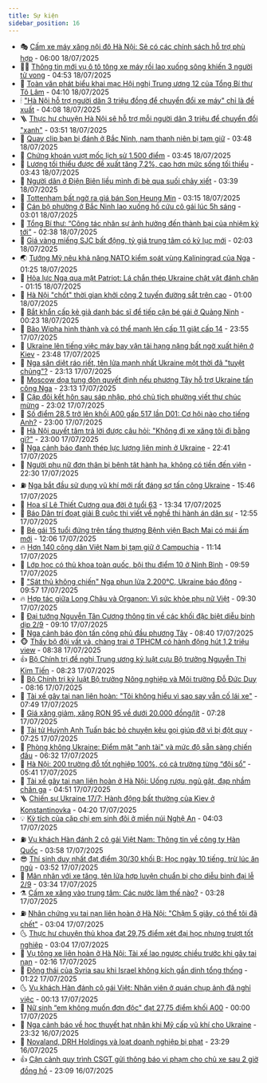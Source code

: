 ```yaml
---
title: Sự kiện
sidebar_position: 16
---
```


<!-- dantri-su-kien:START -->
- 🎭 [Cấm xe máy xăng nội đô Hà Nội: Sẽ có các chính sách hỗ trợ phù hợp](https://dantri.com.vn/xa-hoi/cam-xe-may-xang-noi-do-ha-noi-se-co-cac-chinh-sach-ho-tro-phu-hop-20250718102740348.htm) - 06:00 18/07/2025
- 👨‍🏫 [Thông tin mới vụ ô tô tông xe máy rồi lao xuống sông khiến 3 người tử vong](https://dantri.com.vn/phap-luat/thong-tin-moi-vu-o-to-tong-xe-may-roi-lao-xuong-song-khien-3-nguoi-tu-vong-20250718114411257.htm) - 04:53 18/07/2025
- 🌮 [Toàn văn phát biểu khai mạc Hội nghị Trung ương 12 của Tổng Bí thư Tô Lâm](https://dantri.com.vn/xa-hoi/toan-van-phat-bieu-khai-mac-hoi-nghi-trung-uong-12-cua-tong-bi-thu-to-lam-20250718110736902.htm) - 04:10 18/07/2025
- 🕯 [&quot;Hà Nội hỗ trợ người dân 3 triệu đồng để chuyển đổi xe máy&quot; chỉ là đề xuất](https://dantri.com.vn/xa-hoi/ha-noi-ho-tro-nguoi-dan-3-trieu-dong-de-chuyen-doi-xe-may-chi-la-de-xuat-20250718102220215.htm) - 04:08 18/07/2025
- 🪜 [Thực hư chuyện Hà Nội sẽ hỗ trợ mỗi người dân 3 triệu để chuyển đổi &quot;xanh&quot;](https://dantri.com.vn/o-to-xe-may/thuc-hu-chuyen-ha-noi-se-ho-tro-moi-nguoi-dan-3-trieu-de-chuyen-doi-xanh-20250718104336664.htm) - 03:51 18/07/2025
- 🐘 [Quay clip bạn bị đánh ở Bắc Ninh, nam thanh niên bị tạm giữ](https://dantri.com.vn/phap-luat/quay-clip-ban-bi-danh-o-bac-ninh-nam-thanh-nien-bi-tam-giu-20250718104430101.htm) - 03:48 18/07/2025
- 🤔 [Chứng khoán vượt mốc lịch sử 1.500 điểm](https://dantri.com.vn/kinh-doanh/chung-khoan-vuot-moc-lich-su-1500-diem-20250718094522182.htm) - 03:45 18/07/2025
- 🧠 [Lương tối thiểu được đề xuất tăng 7,2%, cao hơn mức sống tối thiểu](https://dantri.com.vn/noi-vu/luong-toi-thieu-duoc-de-xuat-tang-72-cao-hon-muc-song-toi-thieu-20250718103554398.htm) - 03:43 18/07/2025
- 📝 [Người dân ở Điện Biên liều mình đi bè qua suối chảy xiết](https://dantri.com.vn/xa-hoi/nguoi-dan-o-dien-bien-lieu-minh-di-be-qua-suoi-chay-xiet-20250718103150427.htm) - 03:39 18/07/2025
- 🦏 [Tottenham bất ngờ ra giá bán Son Heung Min](https://dantri.com.vn/the-thao/tottenham-bat-ngo-ra-gia-ban-son-heung-min-20250718095330488.htm) - 03:15 18/07/2025
- 🥰 [Cán bộ phường ở Bắc Ninh lao xuống hồ cứu cô gái lúc 5h sáng](https://dantri.com.vn/doi-song/can-bo-phuong-o-bac-ninh-lao-xuong-ho-cuu-co-gai-luc-5h-sang-20250718091239887.htm) - 03:01 18/07/2025
- 🤗 [Tổng Bí thư: “Công tác nhân sự ảnh hưởng đến thành bại của nhiệm kỳ tới”](https://dantri.com.vn/xa-hoi/tong-bi-thu-cong-tac-nhan-su-anh-huong-den-thanh-bai-cua-nhiem-ky-toi-20250718082202957.htm) - 02:38 18/07/2025
- 🌈 [Giá vàng miếng SJC bất động, tỷ giá trung tâm có kỷ lục mới](https://dantri.com.vn/kinh-doanh/gia-vang-mieng-sjc-bat-dong-ty-gia-trung-tam-co-ky-luc-moi-20250718070810736.htm) - 02:03 18/07/2025
- 🌏 [Tướng Mỹ nêu khả năng NATO kiểm soát vùng Kaliningrad của Nga](https://dantri.com.vn/the-gioi/tuong-my-neu-kha-nang-nato-kiem-soat-vung-kaliningrad-cua-nga-20250718081140985.htm) - 01:25 18/07/2025
- 💄 [Hỏa lực Nga qua mặt Patriot: Lá chắn thép Ukraine chật vật đánh chặn](https://dantri.com.vn/the-gioi/hoa-luc-nga-qua-mat-patriot-la-chan-thep-ukraine-chat-vat-danh-chan-20250718081112190.htm) - 01:15 18/07/2025
- 👺 [Hà Nội &quot;chốt&quot; thời gian khởi công 2 tuyến đường sắt trên cao](https://dantri.com.vn/xa-hoi/ha-noi-chot-thoi-gian-khoi-cong-2-tuyen-duong-sat-tren-cao-20250718073631939.htm) - 01:00 18/07/2025
- 👹 [Bắt khẩn cấp kẻ giả danh bác sĩ để tiếp cận bé gái ở Quảng Ninh](https://dantri.com.vn/phap-luat/bat-khan-cap-ke-gia-danh-bac-si-de-tiep-can-be-gai-o-quang-ninh-20250718071940937.htm) - 00:23 18/07/2025
- 🌊 [Bão Wipha hình thành và có thể mạnh lên cấp 11 giật cấp 14](https://dantri.com.vn/xa-hoi/bao-wipha-hinh-thanh-va-co-the-manh-len-cap-11-giat-cap-14-20250718063236469.htm) - 23:55 17/07/2025
- 🤠 [Ukraine lên tiếng việc máy bay vận tải hạng nặng bất ngờ xuất hiện ở Kiev](https://dantri.com.vn/the-gioi/ukraine-len-tieng-viec-may-bay-van-tai-hang-nang-bat-ngo-xuat-hien-o-kiev-20250718062055739.htm) - 23:48 17/07/2025
- 🎊 [Nga săn diệt ráo riết, tên lửa mạnh nhất Ukraine một thời đã &quot;tuyệt chủng&quot;?](https://dantri.com.vn/the-gioi/nga-san-diet-rao-riet-ten-lua-manh-nhat-ukraine-mot-thoi-da-tuyet-chung-20250717220110582.htm) - 23:13 17/07/2025
- 🐘 [Moscow dọa tung đòn quyết định nếu phương Tây hỗ trợ Ukraine tấn công Nga](https://dantri.com.vn/the-gioi/moscow-doa-tung-don-quyet-dinh-neu-phuong-tay-ho-tro-ukraine-tan-cong-nga-20250715071531405.htm) - 23:13 17/07/2025
- 💂 [Cặp đôi kết hôn sau sáp nhập, phó chủ tịch phường viết thư chúc mừng](https://dantri.com.vn/doi-song/cap-doi-ket-hon-sau-sap-nhap-pho-chu-tich-phuong-viet-thu-chuc-mung-20250717083654390.htm) - 23:02 17/07/2025
- 👹 [Số điểm 28,5 trở lên khối A00 gấp 517 lần D01: Cơ hội nào cho tiếng Anh?](https://dantri.com.vn/giao-duc/so-diem-285-tro-len-khoi-a00-gap-517-lan-d01-co-hoi-nao-cho-tieng-anh-20250717221107950.htm) - 23:00 17/07/2025
- 🦒 [Hà Nội quyết tâm trả lời được câu hỏi: &quot;Không đi xe xăng tôi đi bằng gì?&quot;](https://dantri.com.vn/xa-hoi/ha-noi-quyet-tam-tra-loi-duoc-cau-hoi-khong-di-xe-xang-toi-di-bang-gi-20250717220840352.htm) - 23:00 17/07/2025
- 🗽 [Nga cảnh báo đanh thép lực lượng liên minh ở Ukraine](https://dantri.com.vn/the-gioi/nga-canh-bao-danh-thep-luc-luong-lien-minh-o-ukraine-20250718053502158.htm) - 22:41 17/07/2025
- 💄 [Người phụ nữ đơn thân bị bệnh tật hành hạ, không có tiền đến viện](https://dantri.com.vn/tam-long-nhan-ai/nguoi-phu-nu-don-than-bi-benh-tat-hanh-ha-khong-co-tien-den-vien-20250717092613291.htm) - 22:30 17/07/2025
- ⛽️ [Nga bắt đầu sử dụng vũ khí mới rất đáng sợ tấn công Ukraine](https://dantri.com.vn/the-gioi/nga-bat-dau-su-dung-vu-khi-moi-rat-dang-so-tan-cong-ukraine-20250717200947618.htm) - 15:46 17/07/2025
- 🥷 [Họa sĩ Lê Thiết Cương qua đời ở tuổi 63](https://dantri.com.vn/giai-tri/hoa-si-le-thiet-cuong-qua-doi-o-tuoi-63-20250717202319992.htm) - 13:34 17/07/2025
- 🤖 [Báo Dân trí đoạt giải B cuộc thi viết về nghề thi hành án dân sự](https://dantri.com.vn/xa-hoi/bao-dan-tri-doat-giai-b-cuoc-thi-viet-ve-nghe-thi-hanh-an-dan-su-20250717195012930.htm) - 12:55 17/07/2025
- 🌊 [Bé gái 15 tuổi đứng trên tầng thượng Bệnh viện Bạch Mai có mái ấm mới](https://dantri.com.vn/suc-khoe/be-gai-15-tuoi-dung-tren-tang-thuong-benh-vien-bach-mai-co-mai-am-moi-20250717190437707.htm) - 12:06 17/07/2025
- 🔥 [Hơn 140 công dân Việt Nam bị tạm giữ ở Campuchia](https://dantri.com.vn/xa-hoi/hon-140-cong-dan-viet-nam-bi-tam-giu-o-campuchia-20250717175308037.htm) - 11:14 17/07/2025
- 🦏 [Lớp học có thủ khoa toàn quốc, bội thu điểm 10 ở Ninh Bình](https://dantri.com.vn/giao-duc/lop-hoc-co-thu-khoa-toan-quoc-boi-thu-diem-10-o-ninh-binh-20250717165417089.htm) - 09:59 17/07/2025
- 🐘 [&quot;Sát thủ không chiến&quot; Nga phun lửa 2.200°C, Ukraine báo động](https://dantri.com.vn/the-gioi/sat-thu-khong-chien-nga-phun-lua-2200c-ukraine-bao-dong-20250717162544874.htm) - 09:57 17/07/2025
- 🔥 [Hợp tác giữa Long Châu và Organon: Vì sức khỏe phụ nữ Việt](https://dantri.com.vn/suc-khoe/hop-tac-giua-long-chau-va-organon-vi-suc-khoe-phu-nu-viet-20250717142129481.htm) - 09:30 17/07/2025
- 💼 [Đại tướng Nguyễn Tân Cương thông tin về các khối đặc biệt diễu binh dịp 2/9](https://dantri.com.vn/xa-hoi/dai-tuong-nguyen-tan-cuong-thong-tin-ve-cac-khoi-dac-biet-dieu-binh-dip-29-20250717155833578.htm) - 09:10 17/07/2025
- 🚀 [Nga cảnh báo đòn tấn công phủ đầu phương Tây](https://dantri.com.vn/the-gioi/nga-canh-bao-don-tan-cong-phu-dau-phuong-tay-20250717153041780.htm) - 08:40 17/07/2025
- 🐵 [Thấy bộ đội vất vả, chàng trai ở TPHCM có hành động hút 1,2 triệu view](https://dantri.com.vn/doi-song/thay-bo-doi-vat-va-chang-trai-o-tphcm-co-hanh-dong-hut-12-trieu-view-20250717145742510.htm) - 08:38 17/07/2025
- 👍 [Bộ Chính trị đề nghị Trung ương kỷ luật cựu Bộ trưởng Nguyễn Thị Kim Tiến](https://dantri.com.vn/xa-hoi/bo-chinh-tri-de-nghi-trung-uong-ky-luat-cuu-bo-truong-nguyen-thi-kim-tien-20250717152231737.htm) - 08:23 17/07/2025
- 🚦 [Bộ Chính trị kỷ luật Bộ trưởng Nông nghiệp và Môi trường Đỗ Đức Duy](https://dantri.com.vn/xa-hoi/bo-chinh-tri-ky-luat-bo-truong-nong-nghiep-va-moi-truong-do-duc-duy-20250717151649614.htm) - 08:16 17/07/2025
- 🥸 [Tài xế gây tai nạn liên hoàn: &quot;Tôi không hiểu vì sao say vẫn cố lái xe&quot;](https://dantri.com.vn/xa-hoi/tai-xe-gay-tai-nan-lien-hoan-toi-khong-hieu-vi-sao-say-van-co-lai-xe-20250717142816419.htm) - 07:49 17/07/2025
- 🥷 [Giá xăng giảm, xăng RON 95 về dưới 20.000 đồng/lít](https://dantri.com.vn/kinh-doanh/gia-xang-giam-xang-ron-95-ve-duoi-20000-donglit-20250717142312761.htm) - 07:28 17/07/2025
- 🤡 [Tài tử Huỳnh Anh Tuấn bác bỏ chuyện kêu gọi giúp đỡ vì bị đột quỵ](https://dantri.com.vn/giai-tri/tai-tu-huynh-anh-tuan-bac-bo-chuyen-keu-goi-giup-do-vi-bi-dot-quy-20250717122229712.htm) - 07:25 17/07/2025
- 🥳 [Phòng không Ukraine: Điểm mặt &quot;anh tài&quot; và mức độ sẵn sàng chiến đấu](https://dantri.com.vn/the-gioi/phong-khong-ukraine-diem-mat-anh-tai-va-muc-do-san-sang-chien-dau-20250717123315158.htm) - 06:32 17/07/2025
- 🤩 [Hà Nội: 200 trường đỗ tốt nghiệp 100%, có cả trường từng “đội sổ”](https://dantri.com.vn/giao-duc/ha-noi-200-truong-do-tot-nghiep-100-co-ca-truong-tung-doi-so-20250717122414926.htm) - 05:41 17/07/2025
- 🎡 [Tài xế gây tai nạn liên hoàn ở Hà Nội: Uống rượu, ngủ gật, đạp nhầm chân ga](https://dantri.com.vn/xa-hoi/tai-xe-gay-tai-nan-lien-hoan-o-ha-noi-uong-ruou-ngu-gat-dap-nham-chan-ga-20250717114350746.htm) - 04:51 17/07/2025
- 🪜 [Chiến sự Ukraine 17/7: Hành động bất thường của Kiev ở Konstantinovka](https://dantri.com.vn/the-gioi/chien-su-ukraine-177-hanh-dong-bat-thuong-cua-kiev-o-konstantinovka-20250717110104951.htm) - 04:20 17/07/2025
- 💡 [Kỳ tích của cặp chị em sinh đôi ở miền núi Nghệ An](https://dantri.com.vn/giao-duc/ky-tich-cua-cap-chi-em-sinh-doi-o-mien-nui-nghe-an-20250717091521942.htm) - 04:03 17/07/2025
- ⛽️ [Vụ khách Hàn đánh 2 cô gái Việt Nam: Thông tin về công ty Hàn Quốc](https://dantri.com.vn/kinh-doanh/vu-khach-han-danh-2-co-gai-viet-nam-thong-tin-ve-cong-ty-han-quoc-20250717102343857.htm) - 03:58 17/07/2025
- 😎 [Thí sinh duy nhất đạt điểm 30/30 khối B: Học ngày 10 tiếng, trừ lúc ăn ngủ](https://dantri.com.vn/giao-duc/thi-sinh-duy-nhat-dat-diem-3030-khoi-b-hoc-ngay-10-tieng-tru-luc-an-ngu-20250717102213009.htm) - 03:52 17/07/2025
- 🗽 [Mãn nhãn với xe tăng, tên lửa hợp luyện chuẩn bị cho diễu binh đại lễ 2/9](https://dantri.com.vn/xa-hoi/man-nhan-voi-xe-tang-ten-lua-hop-luyen-chuan-bi-cho-dieu-binh-dai-le-29-20250717102655633.htm) - 03:34 17/07/2025
- ⚗️ [Cấm xe xăng vào trung tâm: Các nước làm thế nào?](https://dantri.com.vn/kinh-doanh/cam-xe-xang-vao-trung-tam-cac-nuoc-lam-the-nao-20250716135111877.htm) - 03:28 17/07/2025
- ⛽️ [Nhân chứng vụ tai nạn liên hoàn ở Hà Nội: &quot;Chậm 5 giây, có thể tôi đã chết&quot;](https://dantri.com.vn/doi-song/nhan-chung-vu-tai-nan-lien-hoan-o-ha-noi-cham-5-giay-co-the-toi-da-chet-20250717092827806.htm) - 03:04 17/07/2025
- 🌜 [Thực hư chuyện thủ khoa đạt 29,75 điểm xét đại học nhưng trượt tốt nghiệp](https://dantri.com.vn/giao-duc/thuc-hu-chuyen-thu-khoa-dat-2975-diem-xet-dai-hoc-nhung-truot-tot-nghiep-20250717095948297.htm) - 03:04 17/07/2025
- 🦩 [Vụ tông xe liên hoàn ở Hà Nội: Tài xế lao ngược chiều trước khi gây tai nạn](https://dantri.com.vn/xa-hoi/vu-tong-xe-lien-hoan-o-ha-noi-tai-xe-lao-nguoc-chieu-truoc-khi-gay-tai-nan-20250717085812844.htm) - 02:16 17/07/2025
- 🦒 [Động thái của Syria sau khi Israel không kích gần dinh tổng thống](https://dantri.com.vn/the-gioi/dong-thai-cua-syria-sau-khi-israel-khong-kich-gan-dinh-tong-thong-20250717080840400.htm) - 01:22 17/07/2025
- 🌜 [Vụ khách Hàn đánh cô gái Việt: Nhân viên ở quán chụp ảnh đã nghỉ việc](https://dantri.com.vn/doi-song/vu-khach-han-danh-co-gai-viet-nhan-vien-o-quan-chup-anh-da-nghi-viec-20250716223838375.htm) - 00:13 17/07/2025
- 🐎 [Nữ sinh “em không muốn đơn độc&quot; đạt 27,75 điểm khối A00](https://dantri.com.vn/giao-duc/nu-sinh-em-khong-muon-don-doc-dat-2775-diem-khoi-a00-20250716222558851.htm) - 00:00 17/07/2025
- 🌋 [Nga cảnh báo về học thuyết hạt nhân khi Mỹ cấp vũ khí cho Ukraine](https://dantri.com.vn/the-gioi/nga-canh-bao-ve-hoc-thuyet-hat-nhan-khi-my-cap-vu-khi-cho-ukraine-20250717062146909.htm) - 23:32 16/07/2025
- 🧰 [Novaland, DRH Holdings và loạt doanh nghiệp bị phạt](https://dantri.com.vn/kinh-doanh/novaland-drh-holdings-va-loat-doanh-nghiep-bi-phat-20250717062744539.htm) - 23:29 16/07/2025
- 👍 [Cận cảnh quy trình CSGT gửi thông báo vi phạm cho chủ xe sau 2 giờ đồng hồ](https://dantri.com.vn/xa-hoi/can-canh-quy-trinh-csgt-gui-thong-bao-vi-pham-cho-chu-xe-sau-2-gio-dong-ho-20250717014555975.htm) - 23:09 16/07/2025<!-- dantri-su-kien:END -->
